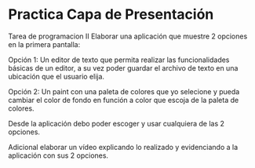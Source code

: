 # Practica Capa de Presentación
Tarea de programacion II
Elaborar una aplicación que muestre 2 opciones en la primera pantalla:

Opción 1: Un editor de texto que permita realizar las funcionalidades básicas de un editor, a su vez poder guardar el archivo de texto en una ubicación que el usuario elija. 

Opción 2: Un paint con una paleta de colores que yo selecione y pueda cambiar el color de fondo en función a color que escoja de la paleta de colores. 

Desde la aplicación debo poder escoger y usar cualquiera de las 2 opciones. 

Adicional elaborar un vídeo explicando lo realizado y evidenciando a la aplicación con sus 2 opciones.
